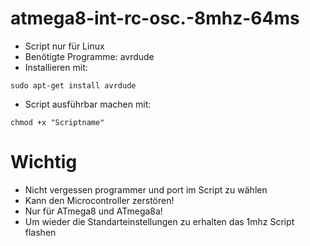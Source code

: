 # atmega8-int-rc-osc.-8mhz-64ms
* Script nur für Linux
* Benötigte Programme: avrdude
* Installieren mit:
````
sudo apt-get install avrdude
````
* Script ausführbar machen mit:
````
chmod +x "Scriptname"
````
# Wichtig
* Nicht vergessen programmer und port im Script zu wählen
* Kann den Microcontroller zerstören!
* Nur für ATmega8 und ATmega8a!
* Um wieder die Standarteinstellungen zu erhalten das 1mhz Script flashen
